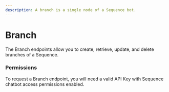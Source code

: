 ```yaml
---
description: A branch is a single node of a Sequence bot.
---
```


# Branch

The Branch endpoints allow you to create, retrieve, update, and delete branches of a Sequence. 

### Permissions

To request a Branch endpoint, you will need a valid API Key with Sequence chatbot access permissions enabled.

